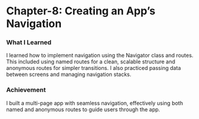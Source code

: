 # Chapter-8: Creating an App’s Navigation
### What I Learned
I learned how to implement navigation using the Navigator class and routes. This included using named routes for a clean, scalable structure and anonymous routes for simpler transitions. I also practiced passing data between screens and managing navigation stacks.

### Achievement
I built a multi-page app with seamless navigation, effectively using both named and anonymous routes to guide users through the app.
